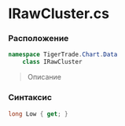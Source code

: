 
# IRawCluster.cs
### Расположение
```csharp
namespace TigerTrade.Chart.Data  
    class IRawCluster
```

> Описание

### Синтаксис
```csharp
long Low { get; }
```
